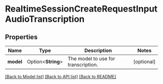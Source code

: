 # RealtimeSessionCreateRequestInputAudioTranscription

## Properties

Name | Type | Description | Notes
------------ | ------------- | ------------- | -------------
**model** | Option<**String**> | The model to use for transcription.  | [optional]

[[Back to Model list]](../README.md#documentation-for-models) [[Back to API list]](../README.md#documentation-for-api-endpoints) [[Back to README]](../README.md)



